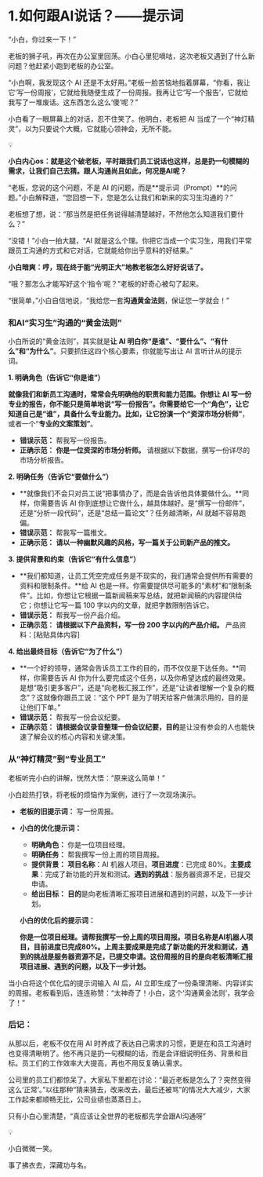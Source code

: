 # 1.如何跟AI说话？——提示词

“小白，你过来一下！”

老板的狮子吼，再次在办公室里回荡。小白心里犯嘀咕，这次老板又遇到了什么新问题？他赶紧小跑到老板的办公室。

“小白啊，我发现这个 AI 还是不太好用。”老板一脸苦恼地指着屏幕，“你看，我让它‘写一份周报’，它就给我随便生成了一份周报。我再让它‘写一个报告’，它就给我写了一堆废话。这东西怎么这么‘傻’呢？”

小白看了一眼屏幕上的对话，忍不住笑了。他明白，老板把 AI 当成了一个“神灯精灵”，以为只要说个大概，它就能心领神会，无所不能。

<aside>
💡

**小白内心os：就是这个破老板，平时跟我们员工说话也这样，总是扔一句模糊的需求，让我们自己去猜。跟人沟通尚且如此，何况是AI呢？**

</aside>

“老板，您说的这个问题，不是 AI 的问题，而是**提示词（Prompt）**的问题。”小白解释道，“您回想一下，您是怎么让我们和新来的实习生沟通的？”

老板想了想，说：“那当然是把任务说得越清楚越好，不然他怎么知道我们要什么？”

“没错！”小白一拍大腿，“AI 就是这么个理。你把它当成一个实习生，用我们平常跟员工沟通的方式和它对话，它就能给你出乎意料的好结果。”

**小白暗爽：哼，现在终于能“光明正大”地教老板怎么好好说话了。**

“哦？那怎么才能写好这个‘指令’呢？”老板的好奇心被勾了起来。

“很简单，”小白自信地说，“我给您一套**沟通黄金法则**，保证您一学就会！”

### **和AI“实习生”沟通的“黄金法则”**

小白所说的“黄金法则”，其实就是**让 AI 明白你“是谁”、“要什么”、“有什么”和“为什么”**。只要抓住这四个核心要素，你就能写出让 AI 言听计从的提示词。

**1. 明确角色（告诉它“你是谁”）**

**就像我们和新员工沟通时，常常会先明确他的职责和能力范围。你想让 AI 写一份专业的报告，你不能只是简单地说“写一份报告”。你需要给它一个“角色”，让它知道自己是“谁”，具备什么专业能力。比如，让它扮演一个“资深市场分析师”**，或者一个“**专业的文案策划”**。

- **错误示范：** 帮我写一份报告。
- **正确示范：** **你是一位资深的市场分析师。** 请根据以下数据，撰写一份详尽的市场分析报告。

**2. 明确任务（告诉它“要做什么”）**

- **就像我们不会只对员工说“把事情办了，而是会告诉他具体要做什么。**同样，你需要告诉 AI 你到底想让它做什么，越具体越好。是“撰写一份邮件”，还是“分析一段代码”，还是“总结一篇论文”？任务越清晰，AI 就越不容易跑偏。
- **错误示范：** 帮我写一篇推文。
- **正确示范：** **请以一种幽默风趣的风格，写一篇关于公司新产品的推文。**

**3. 提供背景和约束（告诉它“有什么信息”）**

- **我们都知道，让员工凭空完成任务是不现实的，我们通常会提供所有需要的资料和限制条件。**给 AI 也是一样。你需要提供尽可能多的“素材”和“限制条件”。比如，你想让它根据一篇新闻稿来写总结，就把新闻稿的内容提供给它；你想让它写一篇 100 字以内的文章，就把字数限制告诉它。
- **错误示范：** 帮我写一份产品介绍。
- **正确示范：** **请根据以下产品资料，写一份 200 字以内的产品介绍。** 产品资料：[粘贴具体内容]

**4. 给出最终目标（告诉它“为了什么”）**

- **一个好的领导，通常会告诉员工工作的目的，而不仅仅是下达任务。**同样，你需要告诉 AI 你为什么要完成这个任务，以及你希望达成的最终效果。是想“吸引更多客户”，还是“向老板汇报工作”，还是“让读者理解一个复杂的概念”？这就像你跟员工说：“这个 PPT 是为了明天给客户做演示用的，目的是让他们下单。”
- **错误示范：** 帮我写一份会议纪要。
- **正确示范：** **请根据会议录音整理一份会议纪要，目的**是让没有参会的人也能快速了解会议的核心内容和关键决策。

### **从“神灯精灵”到“专业员工”**

老板听完小白的讲解，恍然大悟：“原来这么简单！”

小白趁热打铁，将老板的烦恼作为案例，进行了一次现场演示。

- **老板的旧提示词：** 写一份周报。
- **小白的优化提示词：**
    - **明确角色：** 你是一位项目经理。
    - **明确任务：** 帮我撰写一份上周的项目周报。
    - **提供背景：** **项目名称**：AI 机器人项目。**项目进度**：已完成 80%。**主要成果**：完成了新功能的开发和测试。**遇到的挑战**：服务器资源不足，已提交申请。
    - **给出目标：** **目的**是向老板清晰汇报项目进展和遇到的问题，以及下一步计划。
    
    **小白的优化后的提示词：**
    
    **你是一位项目经理。请帮我撰写一份上周的项目周报。项目名称是AI机器人项目，目前进度已完成80%。上周主要成果是完成了新功能的开发和测试，遇到的挑战是服务器资源不足，已提交申请。这份周报的目的是向老板清晰汇报项目进展、遇到的问题，以及下一步计划。**
    

当小白将这个优化后的提示词输入 AI 后，AI 立即生成了一份条理清晰、内容详实的周报。老板看到后，连连称赞：“太神奇了！小白，这个‘沟通黄金法则’，我学会了！”

### 后记：

从那以后，老板不仅在用 AI 时养成了表达自己需求的习惯，更是在和员工沟通时也变得清晰明了。他不再只是扔一句模糊的话，而是会详细说明任务、背景和目标。员工们的工作效率大大提高，再也不用反复确认需求。

公司里的员工们都惊呆了。大家私下里都在讨论：“最近老板是怎么了？突然变得这么‘正常’。”以往那种“猜来猜去，改来改去，最后还被骂”的情况大大减少，大家工作起来都顺畅无比，公司业绩也蒸蒸日上。

只有小白心里清楚，“真应该让全世界的老板都先学会跟AI沟通呀”

<aside>
💡

小白微微一笑。

事了拂衣去，深藏功与名。

</aside>